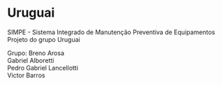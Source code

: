 # Uruguai
SIMPE - Sistema Integrado de Manutenção Preventiva de Equipamentos  
Projeto do grupo Uruguai


Grupo:  Breno Arosa  
        Gabriel Alboretti  
        Pedro Gabriel Lancellotti  
        Victor Barros
